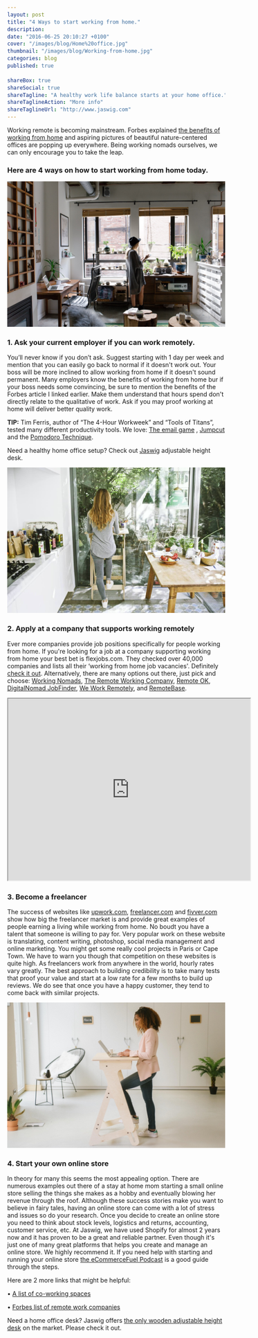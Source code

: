 ```yaml
---
layout: post
title: "4 Ways to start working from home."
description: 
date: "2016-06-25 20:10:27 +0100"
cover: "/images/blog/Home%20office.jpg"
thumbnail: "/images/blog/Working-from-home.jpg"
categories: blog
published: true

shareBox: true
shareSocial: true
shareTagline: "A healthy work life balance starts at your home office."
shareTaglineAction: "More info"
shareTaglineUrl: "http://www.jaswig.com"
---
```



Working remote is becoming mainstream. Forbes explained [the benefits of working from home](https://www.forbes.com/sites/kevinkruse/2012/12/18/benefits-working-from-home/#425ebf131d4c) and aspiring pictures of beautiful nature-centered offices are popping up everywhere. <!--more--> Being working nomads ourselves, we can only encourage you to take the leap.

### Here are 4 ways on how to start working from home today.


![Working-from-home](/images/blog/Working-from-home.jpg)


### 1. Ask your current employer if you can work remotely.
You’ll never know if you don’t ask. Suggest starting with 1 day per week and mention that you can easily go back to normal if it doesn't work out. Your boss will be more inclined to allow working from home if it doesn't sound permanent.
Many employers know the benefits of working from home bur if your boss needs some convincing, be sure to mention the benefits of the Forbes article I linked earlier. Make them understand that hours spend don't directly relate to the qualitative of work.
Ask if you may proof working at home will deliver better quality work.

**TIP:** Tim Ferris, author of “The 4-Hour Workweek” and “Tools of Titans”, tested many different productivity tools. We love: [The email game](http://www.emailga.me/) , [Jumpcut](http://jumpcut.sourceforge.net/) and the [Pomodoro Technique](http://e.ggtimer.com/). 


Need a healthy home office setup? 
Check out [Jaswig](https://store.jaswig.com/products/standup-nomad?variant=18203972612) adjustable height desk.

![Healthy home office](/images/blog/Healthy%20Home%20Office.jpg)


### 2. Apply at a company that supports working remotely
Ever more companies provide job positions specifically for people working from home.
If you're looking for a job at a company supporting working from home your best bet is flexjobs.com.
They checked over 40,000 companies and lists all their ‘working from home job vacancies'. Definitely [check it out](https://www.flexjobs.com/company-guide).
Alternatively, there are many options out there, just pick and choose: [Working Nomads](https://www.workingnomads.co/jobs), [The Remote Working Company](http://www.remoteworking.co/), [Remote OK](https://remoteok.io/), [DigitalNomad JobFinder](http://digitalnomad-jobfinder.com/), [We Work Remotely](https://weworkremotely.com/), and [RemoteBase](https://remotebase.io/).


<iframe width="560" height="420" src="http://www.youtube.com/embed/KDgckuEAqLQ?color=white&theme=light"></iframe>


### 3. Become a freelancer
The success of websites like [upwork.com](https://www.upwork.com/), [freelancer.com](https://www.freelancer.com) and [fivver.com](https://www.fiverr.com/) show how big the freelancer market is and provide great examples of people earning a living while working from home.
No boudt you have a talent that someone is willing to pay for. Very popular work on these website is translating, content writing, photoshop, social media management and online marketing.
You might get some really cool projects in Paris or Cape Town. We have to warn you though that competition on these websites is quite high. As freelancers work from anywhere in the world, hourly rates vary greatly. 
The best approach to building credibility is to take many tests that proof your value and start at a low rate for a few months to build up reviews. We do see that once you have a happy customer, they tend to come back with similar projects.


![Scandinavian home office](/images/blog/Scandinavian%20home%20office.jpeg)


### 4. Start your own online store
In theory for many this seems the most appealing option. There are numerous examples out there of a stay at home mom starting a small online store selling the things she makes as a hobby and eventually blowing her revenue through the roof. 
Although these success stories make you want to believe in fairy tales, having an online store can come with a lot of stress and issues so do your research.
Once you decide to create an online store you need to think about stock levels, logistics and returns, accounting, customer service, etc. At Jaswig, we have used Shopify for almost 2 years now and it has proven to be a great and reliable partner.
Even though it's just one of many great platforms that helps you create and manage an online store. We highly recommend it.
If you need help with starting and running your online store [the eCommerceFuel Podcast](https://itunes.apple.com/ca/podcast/ecommercefuel-build-launch/id679570743?mt=2) is a good guide through the steps.


Here are 2 more links that might be helpful:

•	[A list of co-working spaces](https://coworkingmap.org)

•	[Forbes list of remote work companies](https://www.forbes.com/sites/laurashin/2016/01/27/work-from-home-in-2016-the-top-100-companies-for-remote-jobs/#217d3e2b2741)


Need a home office desk? Jaswig offers [the only wooden adjustable height desk](https://store.jaswig.com/products/standup-nomad?variant=18203972612) on the market. Please check it out.
